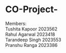 # CO-Project-

Members:<br />
Tushita Kapoor 2023562 <br />
Rahul Agarwal 2023418  <br />
Tarandeep Singh 2023553  <br />
Pranshu Ranga 2023386  <br />
